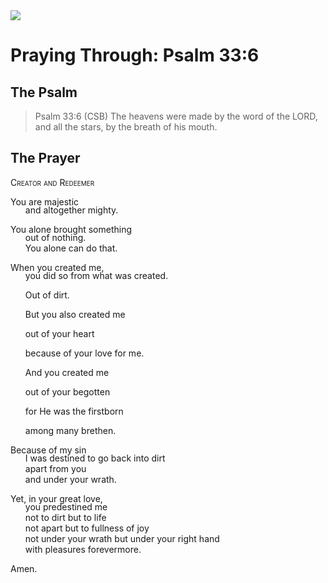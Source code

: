 <img class="intro-right" src="/images/art-paris-psalter.jpg">

<style>
  li {list-style-type: none;}
  p + ul {
    margin-top: -18px;
}
</style>

# Praying Through: Psalm 33:6

## The Psalm

>Psalm 33:6 (CSB)   The heavens were made by the word of the LORD, and all the stars, by the breath of his mouth.

## The Prayer

<div style="font-variant: small-caps;">
Creator and Redeemer
</div>

You are majestic
* and altogether mighty.

You alone brought something
* out of nothing.
* You alone can do that.

When you created me,
* you did so from what was created.
* Out of dirt.

* But you also created me
* out of your heart
* because of your love for me.

* And you created me
* out of your begotten
* for He was the firstborn
* among many brethen.

Because of my sin
* I was destined to go back into dirt
* apart from you
* and under your wrath.

Yet, in your great love,
* you predestined me
* not to dirt but to life
* not apart but to fullness of joy
* not under your wrath but under your right hand
* with pleasures forevermore.

Amen.
